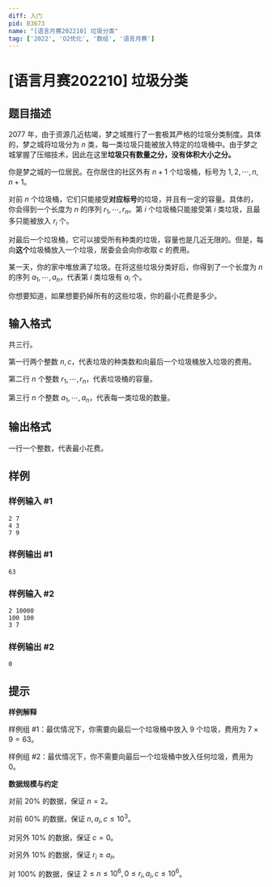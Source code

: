 ```yaml
---
diff: 入门
pid: B3673
name: "[语言月赛202210] 垃圾分类"
tag: ['2022', 'O2优化', '数组', '语言月赛']
---
```

# [语言月赛202210] 垃圾分类
## 题目描述

2077 年，由于资源几近枯竭，梦之城推行了一套极其严格的垃圾分类制度。具体的，梦之城将垃圾分为 $n$ 类，每一类垃圾只能被放入特定的垃圾桶中。由于梦之城掌握了压缩技术，因此在这里**垃圾只有数量之分，没有体积大小之分。**

你是梦之城的一位居民。在你居住的社区外有 $n + 1$ 个垃圾桶，标号为 $1, 2, \cdots, n, n + 1$。

对前 $n$ 个垃圾桶，它们只能接受**对应标号**的垃圾，并且有一定的容量。具体的，你会得到一个长度为 $n$ 的序列 $r _ 1, \cdots, r _ n$。第 $i$ 个垃圾桶只能接受第 $i$ 类垃圾，且最多只能被放入 $r _ i$ 个。

对最后一个垃圾桶，它可以接受所有种类的垃圾，容量也是几近无限的。但是，每向**这个**垃圾桶放入一个垃圾，居委会会向你收取 $c$ 的费用。

某一天，你的家中堆放满了垃圾。在将这些垃圾分类好后，你得到了一个长度为 $n$ 的序列 $a _ 1, \cdots, a _ n$，代表第 $i$ 类垃圾有 $a _ i$ 个。

你想要知道，如果想要扔掉所有的这些垃圾，你的最小花费是多少。
## 输入格式

共三行。

第一行两个整数 $n, c$，代表垃圾的种类数和向最后一个垃圾桶放入垃圾的费用。

第二行 $n$ 个整数 $r _ 1, \cdots, r _ n$，代表垃圾桶的容量。

第三行 $n$ 个整数 $a _ 1, \cdots, a _ n$，代表每一类垃圾的数量。
## 输出格式

一行一个整数，代表最小花费。
## 样例

### 样例输入 #1
```
2 7
4 3
7 9
```
### 样例输出 #1
```
63
```
### 样例输入 #2
```
2 10000
100 100
3 7
```
### 样例输出 #2
```
0
```
## 提示

**样例解释**

样例组 #1：最优情况下，你需要向最后一个垃圾桶中放入 $9$ 个垃圾，费用为 $7 \times 9 = 63$。

样例组 #2：最优情况下，你不需要向最后一个垃圾桶中放入任何垃圾，费用为 $0$。

**数据规模与约定**

对前 $20\%$ 的数据，保证 $n = 2$。

对前 $60\%$ 的数据，保证 $n, a _ i, c \leq 10 ^ 3$。

对另外 $10\%$ 的数据，保证 $c = 0$。

对另外 $10\%$ 的数据，保证 $r _ i \geq a _ i$。

对 $100\%$ 的数据，保证 $2 \leq n \leq 10 ^ 6, 0 \leq r _ i, a _ i, c \leq 10 ^ 6$。

